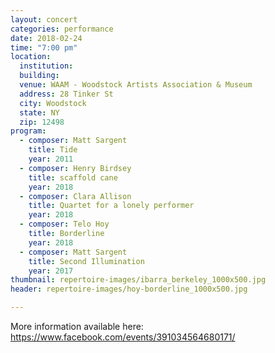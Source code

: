 ```yaml
---
layout: concert
categories: performance
date: 2018-02-24
time: "7:00 pm"
location:
  institution:
  building:
  venue: WAAM - Woodstock Artists Association & Museum
  address: 28 Tinker St
  city: Woodstock
  state: NY
  zip: 12498
program:
  - composer: Matt Sargent
    title: Tide
    year: 2011
  - composer: Henry Birdsey
    title: scaffold cane
    year: 2018
  - composer: Clara Allison
    title: Quartet for a lonely performer
    year: 2018
  - composer: Telo Hoy
    title: Borderline
    year: 2018
  - composer: Matt Sargent
    title: Second Illumination
    year: 2017
thumbnail: repertoire-images/ibarra_berkeley_1000x500.jpg
header: repertoire-images/hoy-borderline_1000x500.jpg

---
```



More information available here: <a href="https://www.facebook.com/events/391034564680171/" target="blank">https://www.facebook.com/events/391034564680171/ </a>

<!-- should we have a separate field for ticket sales and time -->

